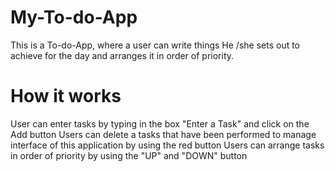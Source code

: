 # My-To-do-App
This is a To-do-App, where a user can write things He /she sets out to achieve for the day and arranges it in order of priority.
# How it works
User can enter tasks by typing in the box "Enter a Task" and click on the Add button
Users can delete a tasks that have been performed to manage interface of this application by using the red button
Users can arrange tasks in order of priority by using the "UP" and "DOWN" button
